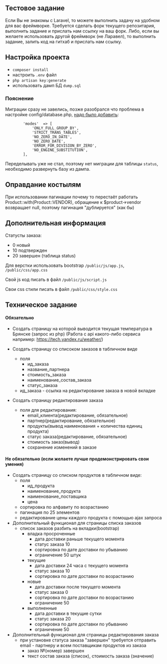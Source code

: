 ## Тестовое задание
Если Вы не знакомы с Laravel, то можете выполнить задачу на удобном 
для вас фреймворке.
Требуется сделать форк текущего репозитария, выполнить задание и 
прислать нам ссылку на ваш форк. 
Либо, если вы желаете использовать другой фреймворк (не Ларавел), 
то выполнить задание, залить код на гитхаб и прислать нам ссылку.


## Настройка проекта
- `composer install`
- настроить `.env` файл
- `php artisan key:generate`
- использовать дамп БД `dump.sql`

### Пояснение
Миграции сразу не завелись, позже разобрался что проблема в настройке 
config/database.php, 
[надо было добавить](https://stackoverflow.com/questions/49949526/laravel-mysql-migrate-error):
```$php
        'modes'  => [
            'ONLY_FULL_GROUP_BY',
            'STRICT_TRANS_TABLES',
            'NO_ZERO_IN_DATE',
            'NO_ZERO_DATE',
            'ERROR_FOR_DIVISION_BY_ZERO',
            'NO_ENGINE_SUBSTITUTION',
        ],
```
Переделывать уже не стал, поэтому нет миграции для таблицы `status`, 
необходимо развернуть базу из дампа.

## Оправдание костылям
При использовании пагинации почему то перестаёт работать 
Product::with(Product::VENDOR), обращение к $product->vendor 
возвращает null, поэтому пагинация "дублируется" (как бы)

## Дополнительная информация
Статусты заказа:
- 0 новый
- 10 подтвержден
- 20 завершен
(таблица status)

Для верстки использовать bootstrap `/public/js/app.js`, 
`/public/css/app.css`

Свой js код писать в файл `/public/js/script.js` 

Свои css стили писать в файл `/public/css/style.css` 

## Техническое задание

#### Обязательно
- Создать страницу на которой выводится текущая температура в Брянске 
(запрос из php) (Работа с api какого-либо сервиса например: 
https://tech.yandex.ru/weather/)

- Создать страницу со списоком заказов в табличном виде
    - поля 
        - ид_заказа 
        - название_партнера 
        - стоимость_заказа 
        - наименование_состав_заказа 
        - статус_заказа
    - ид_заказа - ссылка на редактирование заказа в новой вкладке
- Создать страницу редактирования заказа
    - поля для редактирования:
        - email_клиента(редактирование, обязательное)
        - партнер(редактирование, обязательное)
        - продукты(вывод наименования + количества единиц продукта)
        - статус заказа(редактирование, обязательное)
        - стоимость заказ(вывод)
        - сохранение изменений в заказе

#### Не обязательно (если желаете лучше продемонстрировать свои умения)
- Создать страницу со списком продуктов в табличном виде:
    - поля 
        - ид_продукта 
        - наименование_продукта 
        - наименование_поставщика 
        - цена
    - сортировка по алфавиту по возрастанию
    - пагинация по 25 элементов
    - редактирование цены каждого продукта с помощью ajax запроса
- Дополнительный функционал для страницы списка заказов
    - список заказов разбить на вкладки(bootstrap)
        - владка просроченные
            - дата доставки раньше текущего момента
            - статус заказа 10
            - сортировка по дате доставки по убыванию
            - ограничение 50 штук
        - текущие
            - дата доставки 24 часа с текущего момента
            - статус заказа 10
            - сортировка по дате доставки по возрастанию
        - новые
            - дата доставки после текущего момента
            - статус заказа 0
            - сортировка по дате доставки по возрастанию
            - ограничение 50
        - выполненные
            - дата доставки в текущие сутки
            - статус заказа 20
            - сортировка по дате доставки по убыванию
            - ограничение 50
- Дополнительный функционал для страницы редактирования заказа
    - при установке статуса заказа "завершен" требуется отправить 
    email - партнеру и всем поставщикам продуктов из заказа
        - заказ №(номер) завершен
        - текст состав заказа (список), стоимость заказа (значение)
